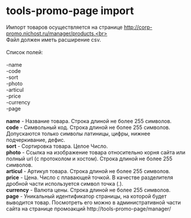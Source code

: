 # tools-promo-page import

Импорт товаров осуществляется на странице http://corp-promo.nichost.ru/manager/products.<br>
<br>
Файл должен иметь расширение csv.<br>
<br>
Список полей:<br>
<br>
-name<br>
-code<br>
-sort<br>
-photo<br>
-articul<br>
-price<br>
-currency<br>
-page<br>
<br>
<b>name</b> - Название товара. Строка длиной не более 255 символов.<br>
<b>code</b> - Символьный код. Строка длиной не более 255 символов. Допускаются только символы латиницы, цифры, нижнее подчеркивание, дефис.<br>
<b>sort</b> - Сортировка товара. Целое Число.<br>
<b>photo</b> - Ссылка на изображение товара относительно корня сайта или полный url (с протоколом и хостом). Строка длиной не более 255 символов.<br>
<b>articul</b> - Артикул товара. Строка длиной не более 255 символов.<br>
<b>price</b> - Цена. Число с плавающей точкой. В качестве разделителя дробной части используется символ точка (.).<br>
<b>currency</b> - Валюта цены. Строка длиной не более 255 символов.<br>
<b>page</b> - Уникальный идентификатор страницы, на которой будет выводится товар. Посмотреть его можно в административной части сайта на странице промоакций http://tools-promo-page/manager/<br>
